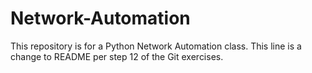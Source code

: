 # Network-Automation
This repository is for a Python Network Automation class.
This line is a change to README per step 12 of the Git exercises.
